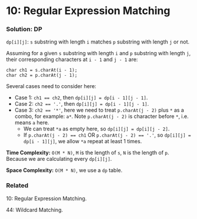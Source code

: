 # 10: Regular Expression Matching

### Solution: DP
`dp[i][j]`: `s` substring with length `i` matches `p` substring with length `j` or not.

Assuming for a given `s` substring with length `i` and `p` substring with length `j`, their corresponding characters at `i - 1` and `j - 1` are:
```
char ch1 = s.charAt(i - 1);
char ch2 = p.charAt(j - 1);
```
Several cases need to consider here:

- Case 1: `ch1 == ch2`, then `dp[i][j] = dp[i - 1][j - 1]`.
- Case 2: `ch2 == '.'`, then `dp[i][j] = dp[i - 1][j - 1]`.
- Case 3: `ch2 == '*'`, here we need to treat `p.charAt(j - 2)` plus `*` as a combo, for example: `a*`. Note `p.charAt(j - 2)` is character before `*`, i.e. means `a` here.
    - We can treat `*a` as empty here, so `dp[i][j] = dp[i][j - 2]`.
    - If `p.charAt(j - 2) == ch1` OR `p.charAt(j - 2) == '.'`, so `dp[i][j] = dp[i - 1][j]`, we allow `*a` repeat at least 1 times.

**Time Complexity:** `O(M * N)`, `M` is the length of `s`, `N` is the length of `p`. Because we are calculating every `dp[i][j]`.

**Space Complexity:** `O(M * N)`, we use a `dp` table.

### Related
10: Regular Expression Matching.

44: Wildcard Matching.